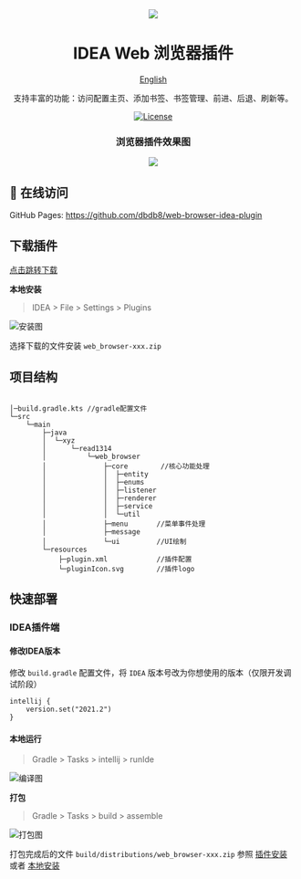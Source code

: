<div align=center>
<img  src="../src/main/resources/META-INF/pluginIcon.svg"/>
</div>

<h1 align="center">
  IDEA Web 浏览器插件
</h1>

<p align="center">
  <a href="../README_CN.md">English</a>
</p>

<p align="center">
  支持丰富的功能：访问配置主页、添加书签、书签管理、前进、后退、刷新等。
</p>

<p align="center">
  <a href="https://github.com/dbdb8/web-browser-idea-plugin/blob/master/LICENSE"><img src="https://img.shields.io/github/license/Realkai42/qwerty-learner" alt="License"></a>
</p>

<h3 align="center">
  浏览器插件效果图
</h3>
<div align=center>
<img  src="20240328-165043.jpg"/>
</div>

## 📸 在线访问

GitHub Pages: <https://github.com/dbdb8/web-browser-idea-plugin>
<br/>

## 下载插件
<a href="https://github.com/dbdb8/web-browser-idea-plugin/releases/download/1.0-SNAPSHOT/web_browser-1.0-SNAPSHOT.zip" alt="zip plugin">点击跳转下载</a>

**本地安装**

> IDEA > File > Settings > Plugins

![安装图](screenshot-20240328-170528.png)

选择下载的文件安装 `web_browser-xxx.zip` 

## 项目结构

```

│─build.gradle.kts //gradle配置文件
└─src
    └─main
        ├─java
        │  └─xyz
        │      └─read1314
        │          └─web_browser
        │              ├─core        //核心功能处理
        │              │  ├─entity
        │              │  ├─enums
        │              │  ├─listener
        │              │  ├─renderer
        │              │  ├─service
        │              │  └─util
        │              ├─menu       //菜单事件处理
        │              ├─message
        │              └─ui         //UI绘制
        └─resources
            ├─plugin.xml            //插件配置
            └─pluginIcon.svg        //插件logo

```


## 快速部署

### IDEA插件端

#### 修改IDEA版本 

修改 `build.gradle` 配置文件，将 `IDEA` 版本号改为你想使用的版本（仅限开发调试阶段）

```
intellij {
    version.set("2021.2")
}
```

#### 本地运行

> Gradle > Tasks > intellij > runIde

![编译图](20240328-165855.jpg)


**打包**

> Gradle > Tasks > build > assemble

![打包图](20240328-170257.jpg)

打包完成后的文件
`build/distributions/web_browser-xxx.zip`
参照 [插件安装](https://www.jetbrains.com/help/idea/managing-plugins.html#install-plugin-from-zip) 或者 [本地安装](https://www.jetbrains.com/help/idea/managing-plugins.html#install-plugin-from-disk)

